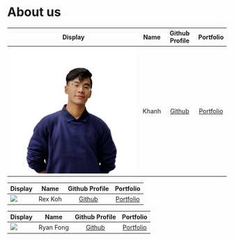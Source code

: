 # About us


Display | Name  |            Github Profile            | Portfolio 
--------|:-----:|:------------------------------------:|:---------:
![](./team/Khanh.png) | Khanh | [Github](https://github.com/tkhahns) | [Portfolio](docs/team/johndoe.md)


Display |   Name   |             Github Profile             | Portfolio 
--------|:--------:|:--------------------------------------:|:---------:
![](https://via.placeholder.com/100.png?text=Photo) | Rex Koh  | [Github](https://github.com/rexkoh425) | [Portfolio](docs/team/RexKoh.md)

Display | Name | Github Profile | Portfolio 
--------|:----:|:--------------:|:---------:
![](https://via.placeholder.com/100.png?text=Photo) | Ryan Fong | [Github](https://github.com/CT9ARyan) | [Portfolio](./team/ryanfong.md)

